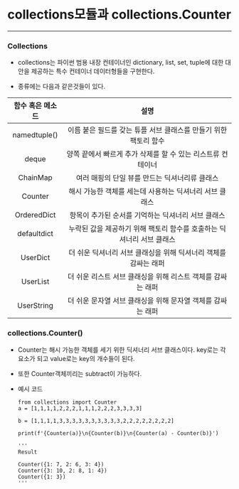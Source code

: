 collections모듈과 collections.Counter
===
***

### Collections 

- collections는 파이썬 범용 내장 컨테이너인 dictionary, list, set, tuple에 대한 대안을 제공하는 특수 컨테이너 데이터형들을 구현한다.

- 종류에는 다음과 같은것들이 있다.

|함수 혹은 메소드|설명|
|:---:|:---:|
|namedtuple()|이름 붙은 필드를 갖는 튜플 서브 클래스를 만들기 위한 팩토리 함수|
|deque|양쪽 끝에서 빠르게 추가 삭제를 할 수 있는 리스트류 컨테이너|
|ChainMap|여러 매핑의 단일 뷰를 만드는 딕셔너리류 클래스|
|Counter|해시 가능한 객체를 세는데 사용하는 딕셔너리 서브 클래스|
|OrderedDict|항목이 추가된 순서를 기억하는 딕셔너리 서브 클래스|
|defaultdict|누락된 값을 제공하기 위해 팩토리 함수를 호출하는 딕셔너리 서브 클래스|
|UserDict|더 쉬운 딕셔너리 서브 클래싱을 위해 딕셔너리 객체를 감싸는 래퍼|
|UserList|더 쉬운 리스트 서브 클래싱을 위해 리스트 객체를 감싸는 래퍼|
|UserString|더 쉬운 문자열 서브 클래싱을 위해 문자열 객체를 감싸는 래퍼|

### collections.Counter()

- Counter는 해시 가능한 객체를 세기 위한 딕셔너리 서브 클래스이다. key로는 각 요소가 되고 value로는 key의 개수들이 된다.

- 또한 Counter객체끼리는 subtract이 가능하다.

- 예시 코드

    ```python3
    from collections import Counter
    a = [1,1,1,1,2,2,2,1,1,1,2,2,2,3,3,3,3]

    b = [1,1,1,1,3,3,3,3,3,3,3,3,3,3,2,2,2,2,2,2,2,2]

    print(f'{Counter(a)}\n{Counter(b)}\n{Counter(a) - Counter(b)}')

    '''
    Result

    Counter({1: 7, 2: 6, 3: 4})
    Counter({3: 10, 2: 8, 1: 4})
    Counter({1: 3})
    '''
    ```

